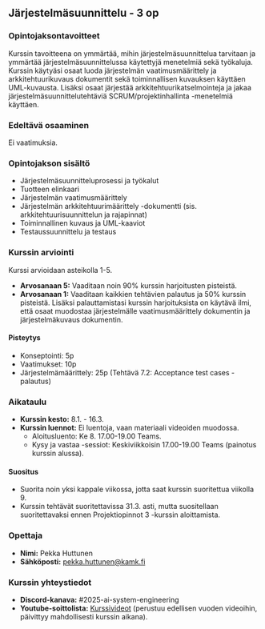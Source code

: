 ## Järjestelmäsuunnittelu - 3 op

### Opintojaksontavoitteet
Kurssin tavoitteena on ymmärtää, mihin järjestelmäsuunnittelua tarvitaan ja ymmärtää järjestelmäsuunnittelussa käytettyjä menetelmiä sekä työkaluja. Kurssin käytyäsi osaat luoda järjestelmän vaatimusmäärittely ja arkkitehtuurikuvaus dokumentit sekä toiminnallisen kuvauksen käyttäen UML-kuvausta. Lisäksi osaat järjestää arkkitehtuurikatselmointeja ja jakaa järjestelmäsuunnittelutehtäviä SCRUM/projektinhallinta -menetelmiä käyttäen.

### Edeltävä osaaminen
Ei vaatimuksia.

### Opintojakson sisältö
- Järjestelmäsuunnitteluprosessi ja työkalut
- Tuotteen elinkaari
- Järjestelmän vaatimusmäärittely
- Järjestelmän arkkitehtuurimäärittely -dokumentti (sis. arkkitehtuurisuunnittelun ja rajapinnat)
- Toiminnallinen kuvaus ja UML-kaaviot
- Testaussuunnittelu ja testaus

### Kurssin arviointi
Kurssi arvioidaan asteikolla 1-5. 
- **Arvosanaan 5:** Vaaditaan noin 90% kurssin harjoitusten pisteistä. 
- **Arvosanaan 1:** Vaaditaan kaikkien tehtävien palautus ja 50% kurssin pisteistä. Lisäksi palauttamistasi kurssin harjoituksista on käytävä ilmi, että osaat muodostaa järjestelmälle vaatimusmäärittely dokumentin ja järjestelmäkuvaus dokumentin.

#### Pisteytys
- Konseptointi: 5p
- Vaatimukset: 10p
- Järjestelmämäärittely: 25p (Tehtävä 7.2: Acceptance test cases -palautus)

### Aikataulu
- **Kurssin kesto:** 8.1. - 16.3.
- **Kurssin luennot:** Ei luentoja, vaan materiaali videoiden muodossa.
  - Aloitusluento: Ke 8. 17.00-19.00 Teams.
  - Kysy ja vastaa -sessiot: Keskiviikkoisin 17.00-19.00 Teams (painotus kurssin alussa).

#### Suositus
- Suorita noin yksi kappale viikossa, jotta saat kurssin suoritettua viikolla 9.
- Kurssin tehtävät suoritettavissa 31.3. asti, mutta suositellaan suoritettavaksi ennen Projektiopinnot 3 -kurssin aloittamista.

### Opettaja
- **Nimi:** Pekka Huttunen
- **Sähköposti:** pekka.huttunen@kamk.fi

### Kurssin yhteystiedot
- **Discord-kanava:** #2025-ai-system-engineering
- **Youtube-soittolista:** [Kurssivideot](https://www.youtube.com/watch?v=fMwlInvKlXc&list=PLgnMj4YqI8NlA-1nNoX8OIh1SQmRuJjjE) (perustuu edellisen vuoden videoihin, päivittyy mahdollisesti kurssin aikana).

